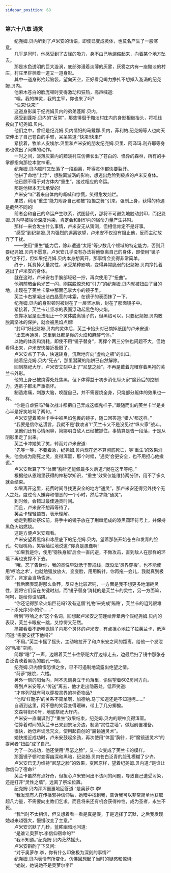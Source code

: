 ```yaml
---
sidebar_position: 68
---
```

### 第六十八章 通灵  


　　纪尧姆.贝内听到了卢米安的话语，即使已变成灵体，也莫名产生了一股寒意。  
　　几乎是同时，他感受到了古怪的吸力，身不由己地蜷缩起来，向着某个地方坠去。  
　　那是水色透明的巨大漩涡，底部弥漫着淡薄的灰雾，灰雾之内有一座黯淡的村庄，村庄里徘徊着一道又一道身影。  
　　其中一道身影抬起脑袋，望向天空，正好看见竭力挣扎不想掉入漩涡的纪尧姆.贝内。  
　　他麻木苍白的脸庞顿时变得激动和狂热，高声喊道:  
　　“噢，我的神灵，我的主宰，你也来了吗?  
　　“快来!快来!”  
　　这道身影属于纪尧姆贝内的弟弟蓬斯.贝内。  
　　感受到蓬斯.贝内的“反常”，那些徘徊于黯淡村庄内的身影相继抬头，将视线投向了纪尧姆.贝内。  
　　他们之中，曾经是纪尧姆.贝内情妇的马戴娜.贝内，菲利帕.纪尧姆等人也向天空伸出了自己苍白的手臂，呆呆笑道:“快来!快来!”  
　　紧接着，牧羊人皮埃尔.贝里和卢米安的朋友纪尧姆.贝里、阿泽玛.利齐耶等身影也做出了同样的动作。  
　　一时之间，淡薄灰雾内的黯淡村庄仿佛长出了苍白的、怪异的森林，所有的手掌都指向那位本堂神甫。  
　　纪尧姆.贝内顿时又坠落了一段距离，吓得灵体都快要裂开。  
　　他拼了命地“上浮”，想脱离漩涡的影响，想逃出危险到极点的卢米安身体。  
　　他已顾不得于对方体内“重生”，接过相应的命运。  
　　那是他根本无法承受的!  
　　卢米安“听”着来自体内的嘶喊和惊慌，笑得愈发灿烂。  
　　果然，利用“重生”能力附身自己和被“招摄之舞”引来，强制上身，获得的待遇是截然不同的!  
　　前者会和自己的命运产生联系，试图替代，那将不可避免地触动封印，而纪尧姆.贝内早被宿命深度污染，肯定会和封印内的宿命力量产生共鸣。  
　　那样一来会发生什么事情，卢米安无从猜测，但相信肯定不是好事。  
　　“感受”到纪尧姆.贝内强烈的逃离欲望，卢米安不仅没有阻止他，反而主动放弃了干扰。  
　　——使用“重生”能力后，除非遭遇“太阳”等少数几个领域的特定能力，否则只要纪尧姆.贝内不愿意，卢米安几乎没有办法将他驱离自己的身体，即使用“镜子身”也不行，但如果纪尧姆.贝内本身想离开，那事情会变得非常简单。  
　　终于，耗费掉大量灵性，承受某种影响，变得异常脆弱的纪尧姆.贝内挣扎着逃出了卢米安的身体。  
　　就在这时，卢米安右手腕部轻轻一拧，再次使用了“扭曲”。  
　　他胸前暗金色光芒一闪，刚摆脱惊恐和“引力”的纪尧姆.贝内就被扭曲了目的地，出现在了芙兰卡掌中那面巴掌大小的镜子里。  
　　芙兰卡右掌凝出洁白晶莹的冰霜，在镜子的表面抹了一下。  
　　纪尧姆.贝内的身影顿时被封在了一层坚冰后，封在了那面镜子中。  
　　紧接着，芙兰卡让坚冰的表面浮动起黑色的火焰。  
　　仅靠冰层是没法阻止一个灵体脱离镜子的，但黑焰可以，只要纪尧姆.贝内敢脱离坚冰的保护，就会被黑焰点燃!  
　　“封印”好纪尧姆.贝内的灵体后，芙兰卡抬头对已摘掉纸团的卢米安道:  
　　“出去再通灵，这里到处都是你的火焰和麻醉气体。”  
　　以她的体质和消耗，即使不用“镜子替身”，再撑个两三分钟也问题不大，但她看得出来，卢米安快接近极限了。  
　　卢米安点了下头，快速转身，沉默地奔向“虚构之瓶”的出口。  
　　随着纪尧姆.贝内“死去”，那里潜藏的陷阱已自然解除。  
　　回到祭祀大厅，卢米安立刻中止了“尼瑟之脸”，不再是戴着兜帽穿着黑袍的芙兰卡外形。  
　　他的上身已被烧得处处焦黑，但下体得益于初步消化纵火家”魔药后的控制力，连裤子都未严重损坏。  
　　制造疼痛，刺激大脑，唤醒自己，并不需要烧全身，只烧部分躯体的效果也一样。  
　　“你是自虐狂吗?每次战斗都把自己弄成这幅鬼样子。”跟随而出的芙兰卡半是关心半是好笑地骂了两句。“  
　　卢米安望着芙兰卡手中被黑焰包裹的镜子，随口回答道:“猎人’都这样。”  
　　“我要是信你这谎言，我就不是'教唆者’!”芙兰卡又不是没见过“纵火家”战斗。  
　　见他们还有心情闲聊，简娜明白敌人已经被抓住，事情算是告一段落，于是从阴影里走了出来。  
　　芙兰卡冲她笑了笑，转而对卢米安道:  
　　“先等一等，不要着急，纪尧姆.贝内现在还不算彻底死亡，等'重生’的效果消失，他会成为刚死之灵，变得浑噩，那个时候，'通灵’会更安全，也不用担心他撒谎。”  
　　卢米安默算了下“体面”胸针还能佩戴多久后道:“就在这里等吧。”  
　　根据他从恩赐里获得的神秘学知识，“重生”效果仅能维持两分钟，用不了多久就会结束。  
　　如果离开这里，花费时间寻找更安全的地方“通灵”，那卢米安还得另外找个无人之处，度过令人嫌弃和憎恶的一个小时，然后才能“通灵”。  
　　到时候，会错过最佳通灵时间。  
　　而且，卢米安不想再等待了。  
　　芙兰卡轻轻颔首，表示理解。  
　　她走到那处祭坛前，将手中的镜子放在了荆棘组成的漆黑圆环符号上，并保持黑色火焰燃烧。  
　　这是方便卢米安观看。  
　　卢米安望着黑焰和冰层底下的纪尧姆.贝内，望着那张开始苍白和发青的脸孔，勾起嘴角，笑容灿烂地说道:“你真是愚蠢啊!  
　　“如果我是你，使用'钢铁身躯’后会一直闪避，不做攻击，直到敌人在那样的环境下再也支撑不下去。  
　　“哦，忘了告诉你，我的灵性早就低于警戒线，既没法'灵界穿梭’，也不能使用'哼哈之术’，也就勉强放放火，变变脸，用用胸针，你再拖一会儿，我就真到极限了，肯定会当场昏迷。  
　　“我后面表现得那么鲁莽，反应也比较迟钝，一方面是我不想更多地消耗灵性，要将它们留在关键时刻，而'镜子替身’消耗的是芙兰卡的灵性，另一方面嘛，呵呵，是给你设陷阱。  
　　“你还记得那朵火焰巨花吗?没有这個'礼物’来完成'贿赂’，芙兰卡的诅咒很难一下杀死序列5的伱……”  
　　听到“哼哈之术”这个名词，回想起卢米安之前连续弄晕两个假纪尧姆.贝内的表现，芙兰卡眼皮一跳，又惊愕又茫然。  
　　简娜看着不断嘲讽镜子内那个灵体的卢米安，有点担心地拉了拉芙兰卡，低声问道:“需要安抚下他吗?”  
　　“不用。”芙兰卡摇了摇头，主动地拉开了和卢米安之间的距离，给他一个发泄的“私密”空间。  
　　简娜“嗯”了一声，边跟着芙兰卡往祭祀大厅边缘走去，边最后扫了镜中那张苍白泛青映着黑色的脸孔一眼。  
　　纪尧姆.贝内愤恨恐惧之余，已不可遏制地流露出绝望之情。  
　　“莳萝”妓院，六楼。  
　　另外一侧的阳台内，阿不思侧身立于角落里，偷偷望着602房间方向。  
　　等到卢米安等人“传送”离去，他才走出隐蔽处，低声笑道:  
　　“才序列7就有可以穿梭灵界的神奇物品?  
　　“他和'红靴子’的关系不简单啊，加德纳.马丁知道还是不知道呢……”  
　　自语到这里，阿不思的笑容变得暧昧，带上了几分揶揄。  
　　文森特街50号，地底祭祀大厅内。  
　　卢米安一直嘲讽到了“重生”效果结束，纪尧姆.贝内的眼神变得浑噩。  
　　估算着时间的芙兰卡已来到祭坛旁边，制造“灵性之墙”，做起前置准备。  
　　很快，她低声诵念咒文，使用起自创的“魔镜通灵术”。  
　　她快接近成功时，卢米安鼓起余劲，再次使用“体面”胸针，将“魔镜通灵术”的提问者“扭曲”成了自己。  
　　为了一次成功，他还使用“尼瑟之脸”，又一次变成了芙兰卡的模样。  
　　那面镜子顿时变得幽深和黑暗，纪尧姆.贝内苍白泛青的脸孔模糊了少许。  
　　卢米安已无力维持“尼瑟之脸”的效果，变回原样，望着纪尧姆.贝内道:“是谁让你信仰了宿命?”  
　　芙兰卡虽然有点好奇，但担心卢米安问出不该问的问题，导致自己遭受污染，还是打开“灵性之墙”，远离了祭坛位置。  
　　纪尧姆.贝内浑浑噩噩地回答道:“是奥萝尔.李!  
　　“我发现有人在传播邪神信仰后，她暗中找到我，告诉我可以非常简单地获取超凡力量，不需要向主教们乞求，而且将来还有机会获得神性，成为圣者，永生不死。  
　　“我当时不太相信，但又想着看一看是真是假，于是选择了沉默，之后我发现她越来越强大，慢慢改变了主意。”  
　　卢米安沉默了几秒，蓝眸幽暗地问道:  
　　“是谁让奥萝尔.李信仰宿命的?”  
　　“我不知道。”纪尧姆.贝内茫然摇头。  
　　卢米安斟酌了下又问:  
　　“对于奥萝尔.李，你有什么印象极为深刻的事情?”  
　　纪尧姆.贝内表情有所变化，仿佛回想起了当时的疑惑和惊惧:  
　　“她说，她说她不是奥萝尔李!”  
